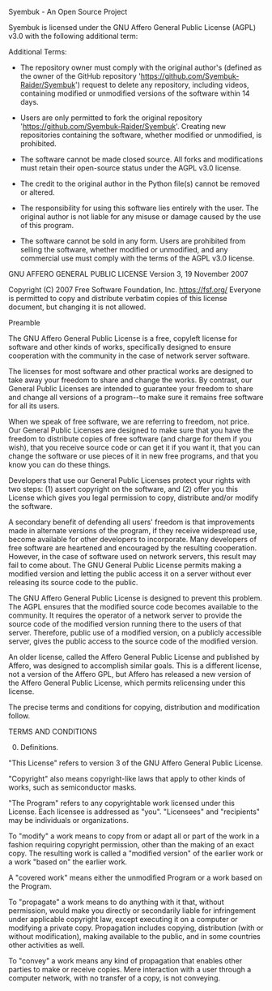 Syembuk - An Open Source Project

Syembuk is licensed under the GNU Affero General Public License (AGPL) v3.0 with the following additional term:

Additional Terms:
- The repository owner must comply with the original author's (defined as the owner of the GitHub repository 'https://github.com/Syembuk-Raider/Syembuk') request to delete any repository, including videos, containing modified or unmodified versions of the software within 14 days.

- Users are only permitted to fork the original repository 'https://github.com/Syembuk-Raider/Syembuk'. Creating new repositories containing the software, whether modified or unmodified, is prohibited.

- The software cannot be made closed source. All forks and modifications must retain their open-source status under the AGPL v3.0 license.

- The credit to the original author in the Python file(s) cannot be removed or altered.

- The responsibility for using this software lies entirely with the user. The original author is not liable for any misuse or damage caused by the use of this program.

- The software cannot be sold in any form. Users are prohibited from selling the software, whether modified or unmodified, and any commercial use must comply with the terms of the AGPL v3.0 license.

GNU AFFERO GENERAL PUBLIC LICENSE
Version 3, 19 November 2007

Copyright (C) 2007 Free Software Foundation, Inc. <https://fsf.org/>
Everyone is permitted to copy and distribute verbatim copies
of this license document, but changing it is not allowed.

Preamble

The GNU Affero General Public License is a free, copyleft license for
software and other kinds of works, specifically designed to ensure
cooperation with the community in the case of network server software.

The licenses for most software and other practical works are designed
to take away your freedom to share and change the works.  By contrast,
our General Public Licenses are intended to guarantee your freedom to
share and change all versions of a program--to make sure it remains free
software for all its users.

When we speak of free software, we are referring to freedom, not
price.  Our General Public Licenses are designed to make sure that you
have the freedom to distribute copies of free software (and charge for
them if you wish), that you receive source code or can get it if you
want it, that you can change the software or use pieces of it in new
free programs, and that you know you can do these things.

Developers that use our General Public Licenses protect your rights
with two steps: (1) assert copyright on the software, and (2) offer
you this License which gives you legal permission to copy, distribute
and/or modify the software.

A secondary benefit of defending all users' freedom is that
improvements made in alternate versions of the program, if they
receive widespread use, become available for other developers to
incorporate.  Many developers of free software are heartened and
encouraged by the resulting cooperation.  However, in the case of
software used on network servers, this result may fail to come about.
The GNU General Public License permits making a modified version and
letting the public access it on a server without ever releasing its
source code to the public.

The GNU Affero General Public License is designed to prevent this
problem.  The AGPL ensures that the modified source code becomes
available to the community.  It requires the operator of a network
server to provide the source code of the modified version running
there to the users of that server.  Therefore, public use of a
modified version, on a publicly accessible server, gives the public
access to the source code of the modified version.

An older license, called the Affero General Public License and
published by Affero, was designed to accomplish similar goals.  This is
a different license, not a version of the Affero GPL, but Affero has
released a new version of the Affero General Public License, which
permits relicensing under this license.

The precise terms and conditions for copying, distribution and
modification follow.

TERMS AND CONDITIONS

0. Definitions.

"This License" refers to version 3 of the GNU Affero General Public
License.

"Copyright" also means copyright-like laws that apply to other kinds of
works, such as semiconductor masks.

"The Program" refers to any copyrightable work licensed under this
License.  Each licensee is addressed as "you".  "Licensees" and
"recipients" may be individuals or organizations.

To "modify" a work means to copy from or adapt all or part of the work
in a fashion requiring copyright permission, other than the making of an
exact copy.  The resulting work is called a "modified version" of the
earlier work or a work "based on" the earlier work.

A "covered work" means either the unmodified Program or a work based
on the Program.

To "propagate" a work means to do anything with it that, without
permission, would make you directly or secondarily liable for
infringement under applicable copyright law, except executing it on a
computer or modifying a private copy.  Propagation includes copying,
distribution (with or without modification), making available to the
public, and in some countries other activities as well.

To "convey" a work means any kind of propagation that enables other
parties to make or receive copies.  Mere interaction with a user
through a computer network, with no transfer of a copy, is not
conveying.
